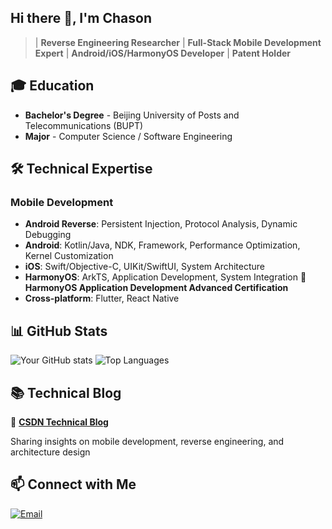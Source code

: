 ## Hi there 👋, I'm Chason

>  | **Reverse Engineering Researcher** | **Full-Stack Mobile Development Expert** | **Android/iOS/HarmonyOS Developer** | **Patent Holder**

## 🎓 Education
- **Bachelor's Degree** - Beijing University of Posts and Telecommunications (BUPT)
- **Major** - Computer Science / Software Engineering

## 🛠️ Technical Expertise


### Mobile Development
- **Android Reverse**: Persistent Injection, Protocol Analysis, Dynamic Debugging
- **Android**: Kotlin/Java, NDK, Framework, Performance Optimization, Kernel Customization
- **iOS**: Swift/Objective-C, UIKit/SwiftUI, System Architecture
- **HarmonyOS**: ArkTS, Application Development, System Integration 🏅 **HarmonyOS Application Development Advanced Certification**
- **Cross-platform**: Flutter, React Native

## 📊 GitHub Stats
![Your GitHub stats](https://github-readme-stats.vercel.app/api?username=your-username&show_icons=true&theme=radical&hide_border=true)
![Top Languages](https://github-readme-stats.vercel.app/api/top-langs/?username=your-username&layout=compact&theme=radical&hide_border=true)

## 📚 Technical Blog
🔗 **[CSDN Technical Blog](https://blog.csdn.net/a_Chaon?type=blog)**

Sharing insights on mobile development, reverse engineering, and architecture design

## 📫 Connect with Me
[![Email](https://img.shields.io/badge/Email-D14836?style=for-the-badge&logo=gmail&logoColor=white)](mailto:7641436@qq.com)
